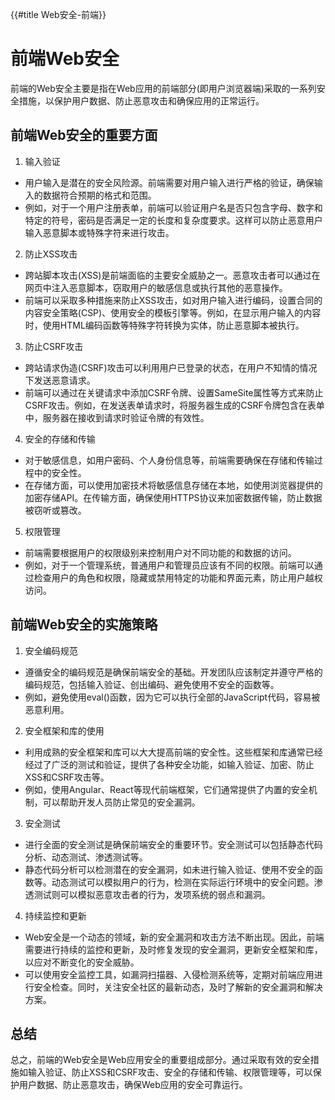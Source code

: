{{#title Web安全-前端}}
# 前端Web安全

前端的Web安全主要是指在Web应用的前端部分(即用户浏览器端)采取的一系列安全措施，以保护用户数据、防止恶意攻击和确保应用的正常运行。

## 前端Web安全的重要方面

1. 输入验证

- 用户输入是潜在的安全风险源。前端需要对用户输入进行严格的验证，确保输入的数据符合预期的格式和范围。
- 例如，对于一个用户注册表单，前端可以验证用户名是否只包含字母、数字和特定的符号，密码是否满足一定的长度和复杂度要求。这样可以防止恶意用户输入恶意脚本或特殊字符来进行攻击。

2. 防止XSS攻击

- 跨站脚本攻击(XSS)是前端面临的主要安全威胁之一。恶意攻击者可以通过在网页中注入恶意脚本，窃取用户的敏感信息或执行其他的恶意操作。
- 前端可以采取多种措施来防止XSS攻击，如对用户输入进行编码，设置合同的内容安全策略(CSP)、使用安全的模板引擎等。例如，在显示用户输入的内容时，使用HTML编码函数等特殊字符转换为实体，防止恶意脚本被执行。

3. 防止CSRF攻击

- 跨站请求伪造(CSRF)攻击可以利用用户已登录的状态，在用户不知情的情况下发送恶意请求。
- 前端可以通过在关键请求中添加CSRF令牌、设置SameSite属性等方式来防止CSRF攻击。例如，在发送表单请求时，将服务器生成的CSRF令牌包含在表单中，服务器在接收到请求时验证令牌的有效性。

4. 安全的存储和传输

- 对于敏感信息，如用户密码、个人身份信息等，前端需要确保在存储和传输过程中的安全性。
- 在存储方面，可以使用加密技术将敏感信息存储在本地，如使用浏览器提供的加密存储API。在传输方面，确保使用HTTPS协议来加密数据传输，防止数据被窃听或篡改。

5. 权限管理

- 前端需要根据用户的权限级别来控制用户对不同功能的和数据的访问。
- 例如，对于一个管理系统，普通用户和管理员应该有不同的权限。前端可以通过检查用户的角色和权限，隐藏或禁用特定的功能和界面元素，防止用户越权访问。

## 前端Web安全的实施策略

1. 安全编码规范

- 遵循安全的编码规范是确保前端安全的基础。开发团队应该制定并遵守严格的编码规范，包括输入验证、创出编码、避免使用不安全的函数等。
- 例如，避免使用eval()函数，因为它可以执行全部的JavaScript代码，容易被恶意利用。

2. 安全框架和库的使用

- 利用成熟的安全框架和库可以大大提高前端的安全性。这些框架和库通常已经经过了广泛的测试和验证，提供了各种安全功能，如输入验证、加密、防止XSS和CSRF攻击等。
- 例如，使用Angular、React等现代前端框架，它们通常提供了内置的安全机制，可以帮助开发人员防止常见的安全漏洞。

3. 安全测试

- 进行全面的安全测试是确保前端安全的重要环节。安全测试可以包括静态代码分析、动态测试、渗透测试等。
- 静态代码分析可以检测潜在的安全漏洞，如未进行输入验证、使用不安全的函数等。动态测试可以模拟用户的行为，检测在实际运行环境中的安全问题。渗透测试则可以模拟恶意攻击者的行为，发项系统的弱点和漏洞。

4. 持续监控和更新

- Web安全是一个动态的领域，新的安全漏洞和攻击方法不断出现。因此，前端需要进行持续的监控和更新，及时修复发现的安全漏洞，更新安全框架和库，以应对不断变化的安全威胁。
- 可以使用安全监控工具，如漏洞扫描器、入侵检测系统等，定期对前端应用进行安全检查。同时，关注安全社区的最新动态，及时了解新的安全漏洞和解决方案。

## 总结

总之，前端的Web安全是Web应用安全的重要组成部分。通过采取有效的安全措施如输入验证、防止XSS和CSRF攻击、安全的存储和传输、权限管理等，可以保护用户数据、防止恶意攻击，确保Web应用的安全可靠运行。
